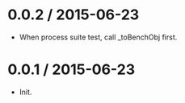 
0.0.2 / 2015-06-23
==================

  * When process suite test, call _toBenchObj first.

0.0.1 / 2015-06-23
==================

  * Init.

